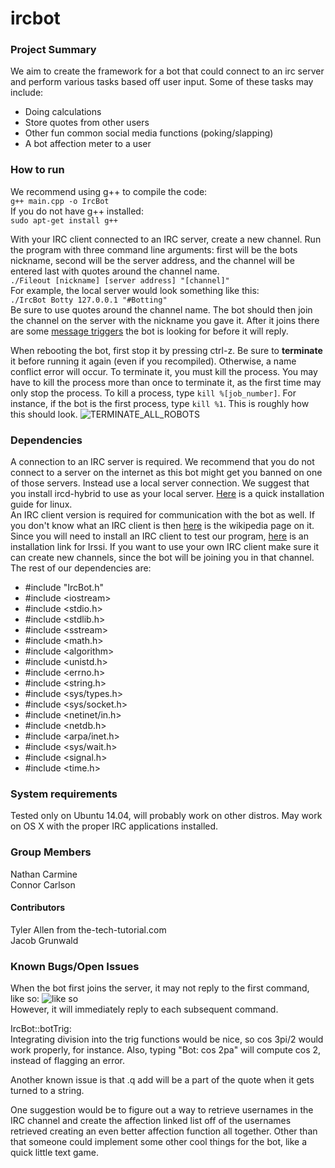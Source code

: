 # ircbot
### Project Summary
We aim to create the framework for a bot that could connect to an irc server and perform various tasks based off user input. Some of these tasks may include:
* Doing calculations
* Store quotes from other users
* Other fun common social media functions (poking/slapping)
* A bot affection meter to a user

### How to run
We recommend using g++ to compile the code:  
`g++ main.cpp -o IrcBot`  
If you do not have g++ installed:  
`sudo apt-get install g++`

With your IRC client connected to an IRC server, create a new channel. Run the program with three command line arguments: first will be the bots nickname, second will be the server address, and the channel will be entered last with quotes around the channel name.  
`./Fileout [nickname] [server address] "[channel]"`  
For example, the local server would look something like this:  
`./IrcBot Botty 127.0.0.1 "#Botting"`  
Be sure to use quotes around the channel name. The bot should then join the channel on the server with the nickname you gave it. After it joins there are some [message triggers](https://github.com/nathancarmine/ircbot/wiki/IRC-Bot-Response-Triggers) the bot is looking for before it will reply.

When rebooting the bot, first stop it by pressing ctrl-z. Be sure to **terminate** it before running it again (even if you recompiled). Otherwise, a name conflict error will occur. To terminate it, you must kill the process. You may have to kill the process more than once to terminate it, as the first time may only stop the process. To kill a process, type `kill %[job_number]`. For instance, if the bot is the first process, type `kill %1`. This is roughly how this should look.
![TERMINATE_ALL_ROBOTS](http://i.imgur.com/f8esBgL.png)

### Dependencies
A connection to an IRC server is required. We recommend that you do not connect to a server on the internet as this bot might get you banned on one of those servers. Instead use a local server connection. We suggest that you install ircd-hybrid to use as your local server. [Here](https://github.com/nathancarmine/ircbot/wiki/How-to-install-a-local-server) is a quick installation guide for linux.  
An IRC client version is required for communication with the bot as well. If you don't know what an IRC client is then [here](http://en.wikipedia.org/wiki/Internet_Relay_Chat) is the wikipedia page on it. Since you will need to install an IRC client to test our program, [here](https://github.com/nathancarmine/ircbot/wiki/Installing-and-Using-Irssi) is an installation link for Irssi. If you want to use your own IRC client make sure it can create new channels, since the bot will be joining you in that channel.  
The rest of our dependencies are:  
* \#include "IrcBot.h"  
* \#include \<iostream>  
* \#include \<stdio.h>  
* \#include \<stdlib.h>  
* \#include \<sstream>  
* \#include \<math.h>  
* \#include \<algorithm>  
* \#include \<unistd.h>  
* \#include \<errno.h>  
* \#include \<string.h>  
* \#include \<sys/types.h>  
* \#include \<sys/socket.h>  
* \#include \<netinet/in.h>  
* \#include \<netdb.h>  
* \#include \<arpa/inet.h>  
* \#include \<sys/wait.h>  
* \#include \<signal.h>  
* \#include \<time.h>  

### System requirements
Tested only on Ubuntu 14.04, will probably work on other distros. May work on OS X with the proper IRC applications installed. 
### Group Members
Nathan Carmine  
Connor Carlson
#### Contributors
Tyler Allen from the-tech-tutorial.com  
Jacob Grunwald  
### Known Bugs/Open Issues
When the bot first joins the server, it may not reply to the first command, like so: ![like so](http://i.imgur.com/NXMdAqd.png)  
However, it will immediately reply to each subsequent command.

IrcBot::botTrig:  
Integrating division into the trig functions would be nice, so cos 3pi/2 would work properly, for instance.
Also, typing "Bot: cos 2pa" will compute cos 2, instead of flagging an error.

Another known issue is that .q add will be a part of the quote when it gets turned to a string.  

One suggestion would be to figure out a way to retrieve usernames in the IRC channel and create the affection linked list off of the usernames retrieved creating an even better affection function all together. Other than that someone could implement some other cool things for the bot, like a quick little text game. 
